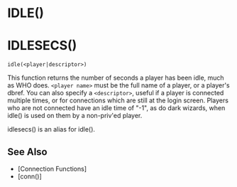 # IDLE()
# IDLESECS()
`idle(<player|descriptor>)`

  This function returns the number of seconds a player has been idle, much as WHO does. `<player name>` must be the full name of a player, or a player's dbref. You can also specify a `<descriptor>`, useful if a player is connected multiple times, or for connections which are still at the login screen. Players who are not connected have an idle time of "-1", as do dark wizards, when idle() is used on them by a non-priv'ed player.

  idlesecs() is an alias for idle().


## See Also
- [Connection Functions]
- [conn()]

